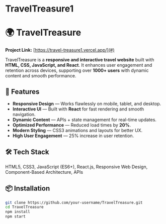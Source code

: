 # TravelTreasure1
 
# 🌍 TravelTreasure

**Project Link:** [https://travel-treasure1.vercel.app/](#) 

TravelTreasure is a **responsive and interactive travel website** built with **HTML, CSS, JavaScript, and React**. It enhances user engagement and retention across devices, supporting over **1000+ users** with dynamic content and smooth performance.

## 🚀 Features
- **Responsive Design** — Works flawlessly on mobile, tablet, and desktop.
- **Interactive UI** — Built with **React** for fast rendering and smooth navigation.
- **Dynamic Content** — APIs + state management for real-time updates.
- **Optimized Performance** — Reduced load times by **20%**.
- **Modern Styling** — CSS3 animations and layouts for better UX.
- **High User Engagement** — 25% increase in user retention.

## 🛠️ Tech Stack
HTML5, CSS3, JavaScript (ES6+), React.js, Responsive Web Design, Component-Based Architecture, APIs

## 📦 Installation
```bash
git clone https://github.com/your-username/TravelTreasure.git
cd TravelTreasure
npm install
npm start
